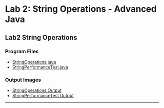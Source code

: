 # Lab 2: String Operations - Advanced Java

## Lab2 String Operations

### Program Files
- [StringOperations.java](./StringOperations.java)
- [StringPerformanceTest.java](./StringPerformanceTest.java)

### Output Images
- [StringOperations Output](./StringOperations.png)
- [StringPerformanceTest Output](./StringPerformanceTest.png)

---
